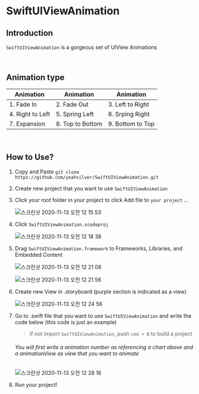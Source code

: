 # SwiftUIViewAnimation
## Introduction
` SwiftUIViewAnimation ` is a gorgeous set of UIView Animations

</br>

## Animation type
| Animation | Animation | Animation |
| ------ | ----- | ----- | 
| 1. Fade In | 2. Fade Out | 3. Left to Right | 
| 4. Right to Left | 5. Spring Left | 6. Srping Right |
| 7. Expansion | 8. Top to Bottom | 9. Bottom to Top |

</br>

## How to Use?
1. Copy and Paste `git clone https://github.com/yeahsilver/SwiftUIViewAnimation.git `

2. Create new project that you want to use ` SwiftUIViewAnimation ` 


3. Click your root folder in your project to click Add file to ` your project ` ...

    ![스크린샷 2020-11-13 오전 12 15 53](https://user-images.githubusercontent.com/39258902/98958208-660c8600-2545-11eb-9682-4e6130a79084.png)

4. Click  ` SwiftUIViewAnimation.xcodeproj ` 

    ![스크린샷 2020-11-13 오전 12 18 38](https://user-images.githubusercontent.com/39258902/98958594-c8658680-2545-11eb-88ac-0d36ef656a96.png)

5. Drag ` SwiftUIViewAnimation.framework ` to Frameworks, Libraries, and Embedded Content

    ![스크린샷 2020-11-13 오전 12 21 08](https://user-images.githubusercontent.com/39258902/98958923-22664c00-2546-11eb-8780-588e97c46342.png)

    ![스크린샷 2020-11-13 오전 12 21 56](https://user-images.githubusercontent.com/39258902/98959033-3f028400-2546-11eb-9289-e9eae31610e1.png)

6. Create new View in .storyboard (purple section is indicated as a view)

    ![스크린샷 2020-11-13 오전 12 24 56](https://user-images.githubusercontent.com/39258902/98959482-a9b3bf80-2546-11eb-87be-a5b4d5bef7d7.png)


7. Go to .swift file that you want to use ` SwiftUIViewAnimation ` and write the code below (this code is just an example)
    > if not import ` SwiftUIViewAnimation `, push ` cmd + B ` to build a project
   
    ###### You will first write a animation number as referencing a chart above and a animationView as view that you want to animate
    
    ![스크린샷 2020-11-13 오전 12 28 16](https://user-images.githubusercontent.com/39258902/98959912-20e95380-2547-11eb-9511-3ffd009b550e.png)
    
    
8. Run your project!
